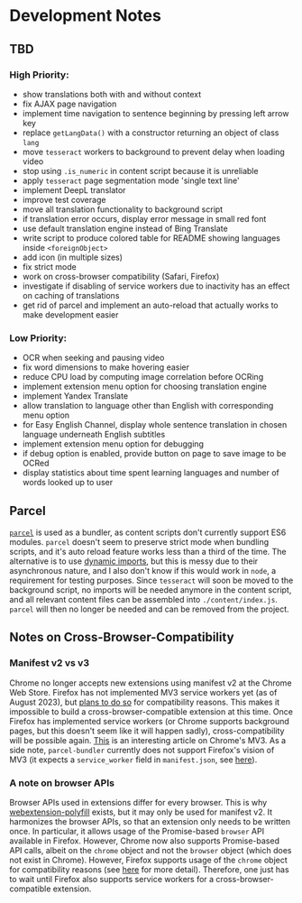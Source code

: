 # Development Notes

## TBD

### High Priority:
- show translations both with and without context
- fix AJAX page navigation
- implement time navigation to sentence beginning by pressing left arrow key
- replace `getLangData()` with a constructor returning an object of class `lang`
- move `tesseract` workers to background to prevent delay when loading video
- stop using `.is_numeric` in content script because it is unreliable
- apply `tesseract` page segmentation mode 'single text line'
- implement DeepL translator
- improve test coverage
- move all translation functionality to background script
- if translation error occurs, display error message in small red font
- use default translation engine instead of Bing Translate
- write script to produce colored table for README showing languages inside `<foreignObject>`
- add icon (in multiple sizes)
- fix strict mode
- work on cross-browser compatibility (Safari, Firefox)
- investigate if disabling of service workers due to inactivity has an effect on caching of translations
- get rid of parcel and implement an auto-reload that actually works to make development easier

### Low Priority:
- OCR when seeking and pausing video
- fix word dimensions to make hovering easier
- reduce CPU load by computing image correlation before OCRing
- implement extension menu option for choosing translation engine
- implement Yandex Translate
- allow translation to language other than English with corresponding menu option
- for Easy English Channel, display whole sentence translation in chosen language underneath English subtitles
- implement extension menu option for debugging
- if debug option is enabled, provide button on page to save image to be OCRed
- display statistics about time spent learning languages and number of words looked up to user


## Parcel

[`parcel`](https://parceljs.org/recipes/web-extension/) is used as a bundler, as content scripts don't currently support ES6 modules. `parcel` doesn't seem to preserve strict mode when bundling scripts, and it's auto reload feature works less than a third of the time. The alternative is to use [dynamic imports](https://stackoverflow.com/a/53033388/20803187), but this is messy due to their asynchronous nature, and I also don't know if this would work in `node`, a requirement for testing purposes. Since `tesseract` will soon be moved to the background script, no imports will be needed anymore in the content script, and all relevant content files can be assembled into `./content/index.js`. `parcel` will then no longer be needed and can be removed from the project.


## Notes on Cross-Browser-Compatibility

### Manifest v2 vs v3

Chrome no longer accepts new extensions using manifest v2 at the Chrome Web Store. Firefox has not implemented MV3 service workers yet (as of August 2023), but [plans to do so](https://blog.mozilla.org/addons/2022/11/17/manifest-v3-signing-available-november-21-on-firefox-nightly/) for compatibility reasons. This makes it impossible to build a cross-browser-compatible extension at this time. Once Firefox has implemented service workers (or Chrome supports background pages, but this doesn't seem like it will happen sadly), cross-compatibility will be possible again. [This](https://www.eff.org/deeplinks/2021/12/googles-manifest-v3-still-hurts-privacy-security-innovation) is an interesting article on Chrome's MV3. As a side note, `parcel-bundler` currently does not support Firefox's vision of MV3 (it expects a `service_worker` field in `manifest.json`, see [here](https://github.com/parcel-bundler/parcel/issues/8785)).


### A note on browser APIs

Browser APIs used in extensions differ for every browser. This is why [webextension-polyfill](https://github.com/mozilla/webextension-polyfill) exists, but it may only be used for manifest v2. It harmonizes the browser APIs, so that an extension only needs to be written once. In particular, it allows usage of the Promise-based `browser` API available in Firefox. However, Chrome now also supports Promise-based API calls, albeit on the `chrome` object and not the `browser` object (which does not exist in Chrome). However, Firefox supports usage of the `chrome` object for compatibility reasons (see [here](https://github.com/mozilla/webextension-polyfill/issues/329#issuecomment-1188822881) for more detail). Therefore, one just has to wait until Firefox also supports service workers for a cross-browser-compatible extension.
